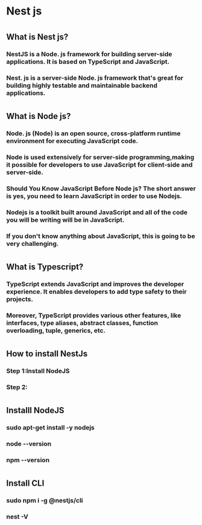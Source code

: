 # Nest js
#
## What is Nest js?
### NestJS is a Node. js framework for building server-side applications. It is based on TypeScript and JavaScript. 
### Nest. js is a server-side Node. js framework that's great for building highly testable and maintainable backend applications. 
#
## What is Node js?
### Node. js (Node) is an open source, cross-platform runtime environment for executing JavaScript code. 
### Node is used extensively for server-side programming,making it possible for developers to use JavaScript for client-side and server-side.
### Should You Know JavaScript Before Node js? The short answer is yes, you need to learn JavaScript in order to use Nodejs. 
### Nodejs is a toolkit built around JavaScript and all of the code you will be writing will be in JavaScript. 
### If you don't know anything about JavaScript, this is going to be very challenging.
#
## What is Typescript?
### TypeScript extends JavaScript and improves the developer experience. It enables developers to add type safety to their projects. 
### Moreover, TypeScript provides various other features, like interfaces, type aliases, abstract classes, function overloading, tuple, generics, etc.
#
## How to install NestJs
### Step 1:Install NodeJS
### Step 2:
#
## Installl NodeJS
### sudo apt-get install -y nodejs
### node --version
### npm --version
#
## Install CLI
###  sudo npm i -g @nestjs/cli
### nest -V
